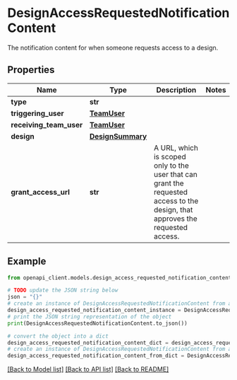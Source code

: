 # DesignAccessRequestedNotificationContent

The notification content for when someone requests access to a design.

## Properties

Name | Type | Description | Notes
------------ | ------------- | ------------- | -------------
**type** | **str** |  | 
**triggering_user** | [**TeamUser**](TeamUser.md) |  | 
**receiving_team_user** | [**TeamUser**](TeamUser.md) |  | 
**design** | [**DesignSummary**](DesignSummary.md) |  | 
**grant_access_url** | **str** | A URL, which is scoped only to the user that can grant the requested access to the design, that approves the requested access. | 

## Example

```python
from openapi_client.models.design_access_requested_notification_content import DesignAccessRequestedNotificationContent

# TODO update the JSON string below
json = "{}"
# create an instance of DesignAccessRequestedNotificationContent from a JSON string
design_access_requested_notification_content_instance = DesignAccessRequestedNotificationContent.from_json(json)
# print the JSON string representation of the object
print(DesignAccessRequestedNotificationContent.to_json())

# convert the object into a dict
design_access_requested_notification_content_dict = design_access_requested_notification_content_instance.to_dict()
# create an instance of DesignAccessRequestedNotificationContent from a dict
design_access_requested_notification_content_from_dict = DesignAccessRequestedNotificationContent.from_dict(design_access_requested_notification_content_dict)
```
[[Back to Model list]](../README.md#documentation-for-models) [[Back to API list]](../README.md#documentation-for-api-endpoints) [[Back to README]](../README.md)


